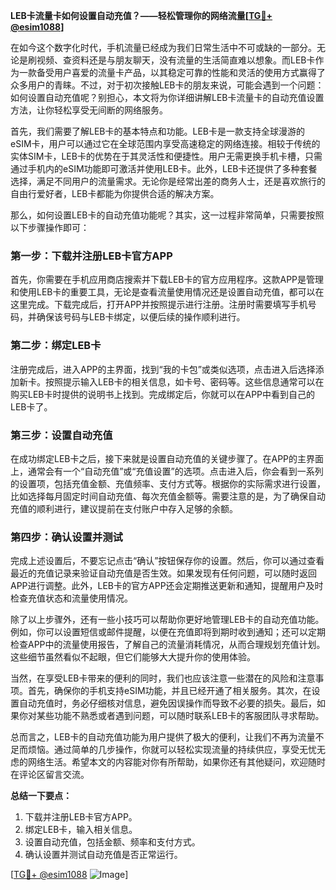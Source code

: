 **LEB卡流量卡如何设置自动充值？——轻松管理你的网络流量[[TG💪+ @esim1088](https://t.me/s/esim1088)]**

在如今这个数字化时代，手机流量已经成为我们日常生活中不可或缺的一部分。无论是刷视频、查资料还是与朋友聊天，没有流量的生活简直难以想象。而LEB卡作为一款备受用户喜爱的流量卡产品，以其稳定可靠的性能和灵活的使用方式赢得了众多用户的青睐。不过，对于初次接触LEB卡的朋友来说，可能会遇到一个问题：如何设置自动充值呢？别担心，本文将为你详细讲解LEB卡流量卡的自动充值设置方法，让你轻松享受无间断的网络服务。

首先，我们需要了解LEB卡的基本特点和功能。LEB卡是一款支持全球漫游的eSIM卡，用户可以通过它在全球范围内享受高速稳定的网络连接。相较于传统的实体SIM卡，LEB卡的优势在于其灵活性和便捷性。用户无需更换手机卡槽，只需通过手机内的eSIM功能即可激活并使用LEB卡。此外，LEB卡还提供了多种套餐选择，满足不同用户的流量需求。无论你是经常出差的商务人士，还是喜欢旅行的自由行爱好者，LEB卡都能为你提供合适的解决方案。

那么，如何设置LEB卡的自动充值功能呢？其实，这一过程非常简单，只需要按照以下步骤操作即可：

### 第一步：下载并注册LEB卡官方APP

首先，你需要在手机应用商店搜索并下载LEB卡的官方应用程序。这款APP是管理和使用LEB卡的重要工具，无论是查看流量使用情况还是设置自动充值，都可以在这里完成。下载完成后，打开APP并按照提示进行注册。注册时需要填写手机号码，并确保该号码与LEB卡绑定，以便后续的操作顺利进行。

### 第二步：绑定LEB卡

注册完成后，进入APP的主界面，找到“我的卡包”或类似选项，点击进入后选择添加新卡。按照提示输入LEB卡的相关信息，如卡号、密码等。这些信息通常可以在购买LEB卡时提供的说明书上找到。完成绑定后，你就可以在APP中看到自己的LEB卡了。

### 第三步：设置自动充值

在成功绑定LEB卡之后，接下来就是设置自动充值的关键步骤了。在APP的主界面上，通常会有一个“自动充值”或“充值设置”的选项。点击进入后，你会看到一系列的设置项，包括充值金额、充值频率、支付方式等。根据你的实际需求进行设置，比如选择每月固定时间自动充值、每次充值金额等。需要注意的是，为了确保自动充值的顺利进行，建议提前在支付账户中存入足够的余额。

### 第四步：确认设置并测试

完成上述设置后，不要忘记点击“确认”按钮保存你的设置。然后，你可以通过查看最近的充值记录来验证自动充值是否生效。如果发现有任何问题，可以随时返回APP进行调整。此外，LEB卡的官方APP还会定期推送更新和通知，提醒用户及时检查充值状态和流量使用情况。

除了以上步骤外，还有一些小技巧可以帮助你更好地管理LEB卡的自动充值功能。例如，你可以设置短信或邮件提醒，以便在充值即将到期时收到通知；还可以定期检查APP中的流量使用报告，了解自己的流量消耗情况，从而合理规划充值计划。这些细节虽然看似不起眼，但它们能够大大提升你的使用体验。

当然，在享受LEB卡带来的便利的同时，我们也应该注意一些潜在的风险和注意事项。首先，确保你的手机支持eSIM功能，并且已经开通了相关服务。其次，在设置自动充值时，务必仔细核对信息，避免因误操作而导致不必要的损失。最后，如果你对某些功能不熟悉或者遇到问题，可以随时联系LEB卡的客服团队寻求帮助。

总而言之，LEB卡的自动充值功能为用户提供了极大的便利，让我们不再为流量不足而烦恼。通过简单的几步操作，你就可以轻松实现流量的持续供应，享受无忧无虑的网络生活。希望本文的内容能对你有所帮助，如果你还有其他疑问，欢迎随时在评论区留言交流。

**总结一下要点：**
1. 下载并注册LEB卡官方APP。
2. 绑定LEB卡，输入相关信息。
3. 设置自动充值，包括金额、频率和支付方式。
4. 确认设置并测试自动充值是否正常运行。

[[TG💪+ @esim1088](https://t.me/s/esim1088) ![Image](https://i.postimg.cc/4NQfJmqS/Snipaste-2025-05-13-00-14-12.png)]